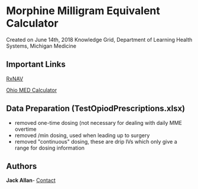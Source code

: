 


# Morphine Milligram Equivalent Calculator
Created on June 14th, 2018
Knowledge Grid, Department of Learning Health Systems, Michigan Medicine


## Important Links

[RxNAV](https://rxnav.nlm.nih.gov/)

[Ohio MED Calculator](https://www.ohiopmp.gov/MED_Calculator.aspx)


## Data Preparation (TestOpiodPrescriptions.xlsx)

- removed one-time dosing (not necessary for dealing with daily MME overtime
- removed /min dosing, used when leading up to surgery
- removed "continuous" dosing, these are drip IVs which only give a range for dosing information


## Authors

**Jack Allan**- [Contact](https://jackall@umich.edu)



